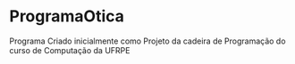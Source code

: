 # ProgramaOtica
Programa Criado inicialmente como Projeto da cadeira de Programação do curso de Computação da UFRPE
